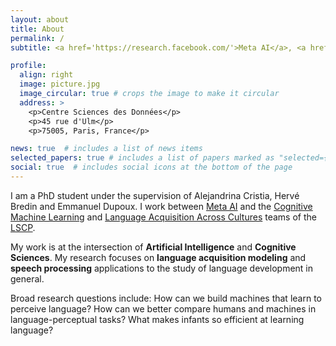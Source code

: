 ```yaml
---
layout: about
title: About
permalink: /
subtitle: <a href='https://research.facebook.com/'>Meta AI</a>, <a href='https://lscp.dec.ens.fr/en'>Ecole Normale Supérieure</a>

profile:
  align: right
  image: picture.jpg
  image_circular: true # crops the image to make it circular
  address: >
    <p>Centre Sciences des Données</p>
    <p>45 rue d'Ulm</p>
    <p>75005, Paris, France</p>

news: true  # includes a list of news items
selected_papers: true # includes a list of papers marked as "selected={true}"
social: true  # includes social icons at the bottom of the page
---
```


I am a PhD student under the supervision of Alejandrina Cristia, Hervé Bredin and Emmanuel Dupoux.
I work between [Meta AI](https://research.facebook.com/) and the [Cognitive Machine Learning](http://www.lscp.net/persons/dupoux/bootphon/index.html) and [Language Acquisition Across Cultures](https://lscp.dec.ens.fr/en/research/teams-lscp/language-acquisition-across-cultures) teams of the [LSCP](https://lscp.dec.ens.fr/en).

My work is at the intersection of **Artificial Intelligence** and **Cognitive Sciences**. My research focuses on **language acquisition modeling** and **speech processing** applications to the study of language development in general.

Broad research questions include: How can we build machines that learn to perceive language? How can we better compare humans and machines in language-perceptual tasks? What makes infants so efficient at learning language?